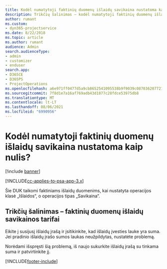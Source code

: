 ```yaml
---
title: Kodėl numatytoji faktinių duomenų išlaidų savikaina nustatoma kaip nulis?
description: Trikčių šalinimas – kodėl numatytoji faktinių duomenų išlaidų savikaina nustatoma kaip 0.
author: rumant
ms.custom:
- dyn365-projectservice
ms.date: 8/22/2018
ms.topic: article
ms.author: rumant
audience: Admin
search.audienceType:
- admin
- customizer
- enduser
search.app:
- D365CE
- D365PS
- ProjectOperations
ms.openlocfilehash: a6e971ff0477d5a9cb8652541095538b9f9039c0870362077218df609871ed4f
ms.sourcegitcommit: 7f8d1e7a16af769adb43d1877c28fdce53975db8
ms.translationtype: MT
ms.contentlocale: lt-LT
ms.lasthandoff: 08/06/2021
ms.locfileid: "6990956"
---
```

# <a name="why-is-the-price-defaulting-to-zero-on-expense-cost-actuals"></a>Kodėl numatytoji faktinių duomenų išlaidų savikaina nustatoma kaip nulis?

[!include [banner](../includes/psa-now-project-operations.md)]

[!INCLUDE[cc-applies-to-psa-app-3.x](../includes/cc-applies-to-psa-app-3x.md)]

Šie DUK taikomi faktiniams išlaidų duomenims, kai nustatyta operacijos klasė „Išlaidos“, o operacijos tipas „Savikaina“.

## <a name="troubleshooting-cost-rates-on-expense-cost-actuals"></a>Trikčių šalinimas – faktinių duomenų išlaidų savikainos tarifai

Eikite į susijusį išlaidų įrašą ir įsitikinkite, kad išlaidų įvesties lauke yra suma. Jei pradinio išlaidų įrašo sumos laukas neužpildytas, nustatėte problemą.
 
Norėdami išspręsti šią problemą, iš naujo sukurkite išlaidų įrašą su tinkama suma ir patvirtinkite jį.


[!INCLUDE[footer-include](../includes/footer-banner.md)]